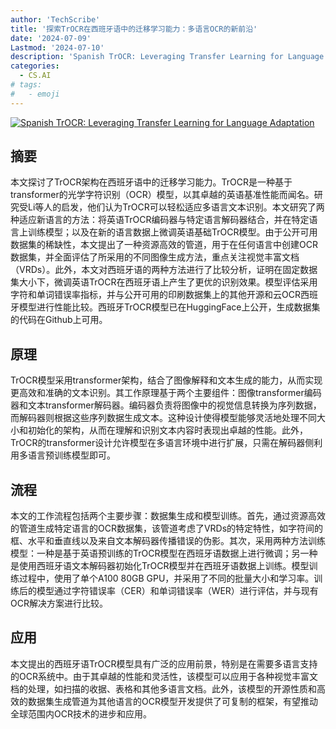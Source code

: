 ```yaml
---
author: 'TechScribe'
title: '探索TrOCR在西班牙语中的迁移学习能力：多语言OCR的新前沿'
date: '2024-07-09'
Lastmod: '2024-07-10'
description: 'Spanish TrOCR: Leveraging Transfer Learning for Language Adaptation'
categories:
  - CS.AI
# tags:
#   - emoji
---
```


[![Spanish TrOCR: Leveraging Transfer Learning for Language Adaptation](https://arxiv-research-1301205113.cos.ap-guangzhou.myqcloud.com/images/2407.06950v1.pdf_0.jpg)](https://arxiv.org/abs/2407.06950v1)

## 摘要

本文探讨了TrOCR架构在西班牙语中的迁移学习能力。TrOCR是一种基于transformer的光学字符识别（OCR）模型，以其卓越的英语基准性能而闻名。研究受Li等人的启发，他们认为TrOCR可以轻松适应多语言文本识别。本文研究了两种适应新语言的方法：将英语TrOCR编码器与特定语言解码器结合，并在特定语言上训练模型；以及在新的语言数据上微调英语基础TrOCR模型。由于公开可用数据集的稀缺性，本文提出了一种资源高效的管道，用于在任何语言中创建OCR数据集，并全面评估了所采用的不同图像生成方法，重点关注视觉丰富文档（VRDs）。此外，本文对西班牙语的两种方法进行了比较分析，证明在固定数据集大小下，微调英语TrOCR在西班牙语上产生了更优的识别效果。模型评估采用字符和单词错误率指标，并与公开可用的印刷数据集上的其他开源和云OCR西班牙模型进行性能比较。西班牙TrOCR模型已在HuggingFace上公开，生成数据集的代码在Github上可用。<!--more-->

## 原理

TrOCR模型采用transformer架构，结合了图像解释和文本生成的能力，从而实现更高效和准确的文本识别。其工作原理基于两个主要组件：图像transformer编码器和文本transformer解码器。编码器负责将图像中的视觉信息转换为序列数据，而解码器则根据这些序列数据生成文本。这种设计使得模型能够灵活地处理不同大小和初始化的架构，从而在理解和识别文本内容时表现出卓越的性能。此外，TrOCR的transformer设计允许模型在多语言环境中进行扩展，只需在解码器侧利用多语言预训练模型即可。

## 流程

本文的工作流程包括两个主要步骤：数据集生成和模型训练。首先，通过资源高效的管道生成特定语言的OCR数据集，该管道考虑了VRDs的特定特性，如字符间的框、水平和垂直线以及来自文本解码器传播错误的伪影。其次，采用两种方法训练模型：一种是基于英语预训练的TrOCR模型在西班牙语数据上进行微调；另一种是使用西班牙语文本解码器初始化TrOCR模型并在西班牙语数据上训练。模型训练过程中，使用了单个A100 80GB GPU，并采用了不同的批量大小和学习率。训练后的模型通过字符错误率（CER）和单词错误率（WER）进行评估，并与现有OCR解决方案进行比较。

## 应用

本文提出的西班牙语TrOCR模型具有广泛的应用前景，特别是在需要多语言支持的OCR系统中。由于其卓越的性能和灵活性，该模型可以应用于各种视觉丰富文档的处理，如扫描的收据、表格和其他多语言文档。此外，该模型的开源性质和高效的数据集生成管道为其他语言的OCR模型开发提供了可复制的框架，有望推动全球范围内OCR技术的进步和应用。